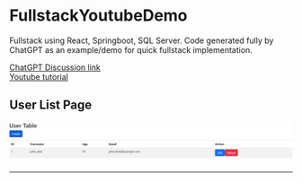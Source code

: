 # FullstackYoutubeDemo
Fullstack using React, Springboot, SQL Server. Code generated fully by ChatGPT as an example/demo for quick fullstack implementation.

<a href="https://chat.openai.com/share/4dd9b998-a552-42aa-bf79-98b98bab0d7c">ChatGPT Discussion link</a><br>
<a href="https://www.youtube.com/watch?v=sd9YKMDAHTE">Youtube tutorial</a>

## User List Page
<img src="https://github.com/Joe-Zhou-Yubin/FullstackYoutubeDemo/raw/main/ss/User_Table.png" alt="User Table Page Screenshot" width="600">

---
